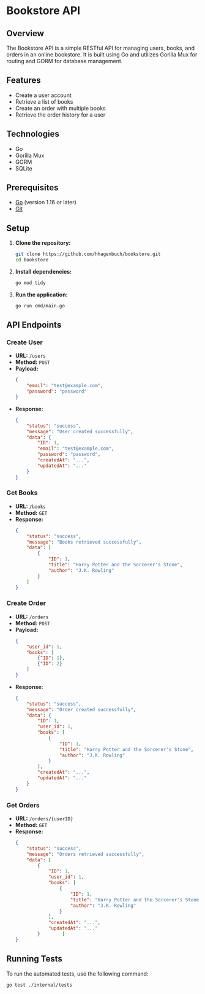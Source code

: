 # Bookstore API

## Overview

The Bookstore API is a simple RESTful API for managing users, books, and orders in an online bookstore. It is built using Go and utilizes Gorilla Mux for routing and GORM for database management.

## Features

- Create a user account
- Retrieve a list of books
- Create an order with multiple books
- Retrieve the order history for a user

## Technologies

- Go
- Gorilla Mux
- GORM
- SQLite

## Prerequisites

- [Go](https://golang.org/doc/install) (version 1.16 or later)
- [Git](https://git-scm.com/book/en/v2/Getting-Started-Installing-Git)

## Setup

1. **Clone the repository:**

    ```sh
    git clone https://github.com/hhagenbuch/bookstore.git
    cd bookstore
    ```

2. **Install dependencies:**

    ```sh
    go mod tidy
    ```

3. **Run the application:**

    ```sh
    go run cmd/main.go
    ```

## API Endpoints

### Create User

- **URL:** `/users`
- **Method:** `POST`
- **Payload:**
    ```json
    {
        "email": "test@example.com",
        "password": "password"
    }
    ```
- **Response:**
    ```json
    {
        "status": "success",
        "message": "User created successfully",
        "data": {
            "ID": 1,
            "email": "test@example.com",
            "password": "password",
            "createdAt": "...",
            "updatedAt": "..."
        }
    }
    ```

### Get Books

- **URL:** `/books`
- **Method:** `GET`
- **Response:**
    ```json
    {
        "status": "success",
        "message": "Books retrieved successfully",
        "data": [
            {
                "ID": 1,
                "title": "Harry Potter and the Sorcerer's Stone",
                "author": "J.K. Rowling"
            }
        ]
    }
    ```

### Create Order

- **URL:** `/orders`
- **Method:** `POST`
- **Payload:**
    ```json
    {
        "user_id": 1,
        "books": [
            {"ID": 1},
            {"ID": 2}
        ]
    }
    ```
- **Response:**
    ```json
    {
        "status": "success",
        "message": "Order created successfully",
        "data": {
            "ID": 1,
            "user_id": 1,
            "books": [
                {
                    "ID": 1,
                    "title": "Harry Potter and the Sorcerer's Stone",
                    "author": "J.K. Rowling"
                }
            ],
            "createdAt": "...",
            "updatedAt": "..."
        }
    }
    ```

### Get Orders

- **URL:** `/orders/{userID}`
- **Method:** `GET`
- **Response:**
    ```json
    {
        "status": "success",
        "message": "Orders retrieved successfully",
        "data": [
            {
                "ID": 1,
                "user_id": 1,
                "books": [
                    {
                        "ID": 1,
                        "title": "Harry Potter and the Sorcerer's Stone",
                        "author": "J.K. Rowling"
                    }
                ],
                "createdAt": "...",
                "updatedAt": "..."
            }        ]
    }
    ```

## Running Tests

To run the automated tests, use the following command:

```sh
go test ./internal/tests
